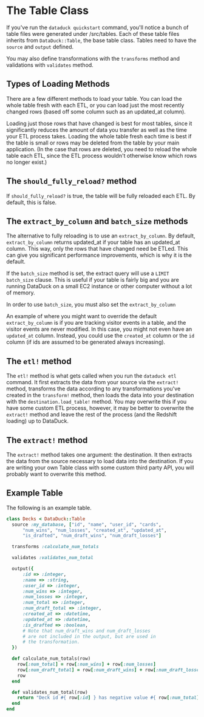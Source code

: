 # The Table Class

If you've run the `dataduck quickstart` command, you'll notice a bunch of table files were generated under /src/tables.
Each of these table files inherits from `DataDuck::Table`, the base table class. Tables need to have the `source` and `output` defined.

You may also define transformations with the `transforms` method and validations with `validates` method.

## Types of Loading Methods

There are a few different methods to load your table. You can load the whole table fresh with each ETL, or you can load
just the most recently changed rows (based off some column such as an updated_at column).

Loading just those rows that have changed is best for most tables, since it significantly reduces the amount of data you
transfer as well as the time your ETL process takes. Loading the whole table fresh each time is best if the table is
small or rows may be deleted from the table by your main application. (In the case that rows are deleted, you need to reload
the whole table each ETL, since the ETL process wouldn't otherwise know which rows no longer exist.)

## The `should_fully_reload?` method

If `should_fully_reload?` is true, the table will be fully reloaded each ETL. By default, this is false.

## The `extract_by_column` and `batch_size` methods

The alternative to fully reloading is to use an `extract_by_column`. By default, `extract_by_column` returns updated_at
if your table has an updated_at column. This way, only the rows that have changed need be ETLed. This can give you
significant performance improvements, which is why it is the default.

If the `batch_size` method is set, the extract query will use a `LIMIT batch_size` clause. This is useful if your table
is fairly big and you are running DataDuck on a small EC2 instance or other computer without a lot of memory.

In order to use `batch_size`, you must also set the `extract_by_column`

An example of where you might want to override the default `extract_by_column` is if you are tracking visitor events in
a table, and the visitor events are never modified. In this case, you might not even have an `updated_at` column. Instead,
you could use the `created_at` column or the `id` column (if ids are assumed to be generated always increasing).

## The `etl!` method

The `etl!` method is what gets called when you run the `dataduck etl` command. It first extracts the
data from your source via the `extract!` method, transforms the data according to any transformations you've created in
the `transform!` method, then loads the data into your destination with the `destination.load_table!` method.
You may overwrite this if you have some custom ETL process, however, it may be better to overwrite the `extract!` method
and leave the rest of the process (and the Redshift loading) up to DataDuck.

## The `extract!` method

The `extract!` method takes one argument: the destination. It then extracts the data from the source necessary to load
data into the destination. If you are writing your own Table class with some custom third party API, you will probably 
want to overwrite this method.

## Example Table

The following is an example table.

```ruby
class Decks < DataDuck::Table
  source :my_database, ["id", "name", "user_id", "cards",
      "num_wins", "num_losses", "created_at", "updated_at",
      "is_drafted", "num_draft_wins", "num_draft_losses"]

  transforms :calculate_num_totals

  validates :validates_num_total

  output({
      :id => :integer,
      :name => :string,
      :user_id => :integer,
      :num_wins => :integer,
      :num_losses => :integer,
      :num_total => :integer,
      :num_draft_total => :integer,
      :created_at => :datetime,
      :updated_at => :datetime,
      :is_drafted => :boolean,
      # Note that num_draft_wins and num_draft_losses
      # are not included in the output, but are used in
      # the transformation.
  })

  def calculate_num_totals(row)
    row[:num_total] = row[:num_wins] + row[:num_losses]
    row[:num_draft_total] = row[:num_draft_wins] + row[:num_draft_losses]
    row
  end

  def validates_num_total(row)
    return "Deck id #{ row[:id] } has negative value #{ row[:num_total] } for num_total." if row[:num_total] < 0
  end
end
```
